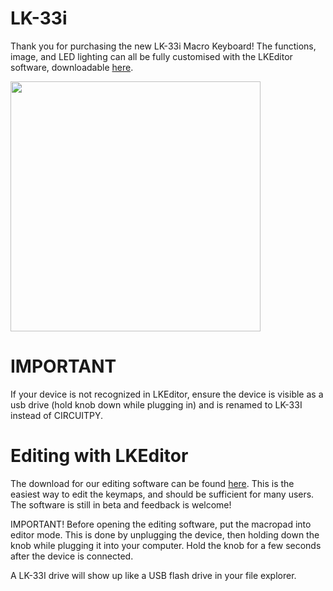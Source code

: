 # LK-33i
Thank you for purchasing the new LK-33i Macro Keyboard! The functions, image, and LED lighting can all be fully customised with the LKEditor software, downloadable [here](https://github.com/chrisg20/KMK4cgM/releases/tag/v1.0).

<img src="https://i.etsystatic.com/36617648/r/il/9dfb82/4751558020/il_794xN.4751558020_27wn.jpg" width="400">

# IMPORTANT
If your device is not recognized in LKEditor, ensure the device is visible as a usb drive (hold knob down while plugging in) and is renamed to LK-33I instead of CIRCUITPY.

# Editing with LKEditor

The download for our editing software can be found [here](https://github.com/chrisg20/KMK4cgM/releases/tag/v1.0). This is the easiest way to edit the keymaps, and should be sufficient for many users. The software is still in beta and feedback is welcome!

IMPORTANT! Before opening the editing software, put the macropad into editor mode. This is done by unplugging the device, then holding down the knob while plugging it into your computer. Hold the knob for a few seconds after the device is connected.

A LK-33I drive will show up like a USB flash drive in your file explorer.

